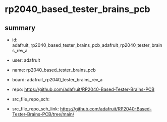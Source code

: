 # rp2040_based_tester_brains_pcb
 
## summary 
* id: adafruit_rp2040_based_tester_brains_pcb_adafruit_rp2040_tester_brains_rev_a
* user: adafruit
* name: rp2040_based_tester_brains_pcb
* board: adafruit_rp2040_tester_brains_rev_a
* repo: https://github.com/adafruit/RP2040-Based-Tester-Brains-PCB



* src_file_repo_sch: 
* src_file_repo_sch_link: https://github.com/adafruit/RP2040-Based-Tester-Brains-PCB/tree/main/




